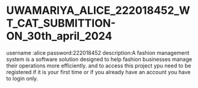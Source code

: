 # UWAMARIYA_ALICE_222018452_WT_CAT_SUBMITTION-ON_30th_april_2024
username :alice
password:222018452
description:A fashion management system is a software solution designed to help fashion businesses manage their operations more efficiently. and to access this project ypu need to be 
registered if it is your first time or if you already have an account you have to login only.
